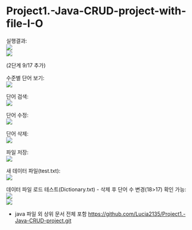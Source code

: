 # Project1.-Java-CRUD-project-with-file-I-O

실행결과:     
<img src="1.png"></img><br/>
<img src="2.png"></img><br/>

(2단계 9/17 추가)

수준별 단어 보기:   
<img src="Screen Shot 2022-09-17 at 9.45.44 PM.png"></img><br/>

단어 검색:   
<img src="Screen Shot 2022-09-17 at 9.48.56 PM.png"></img><br/>

단어 수정:   
<img src="Screen Shot 2022-09-17 at 9.49.13 PM.png"></img><br/>

단어 삭제:   
<img src="Screen Shot 2022-09-17 at 9.49.38 PM.png"></img><br/>

파일 저장:   
<img src="Screen Shot 2022-09-17 at 9.50.10 PM.png"></img><br/>

새 데이터 파일(test.txt):   
<img src="test.png"></img><br/>

데이터 파일 로드 테스트(Dictionary.txt) - 삭제 후 단어 수 변경(18>17) 확인 가능:   
<img src="r1.png"></img><br/>
<img src="r3.png"></img><br/>

+ java 파일 외 상위 문서 전체 포함
<https://github.com/Lucia2135/Project1.-Java-CRUD-project.git>

